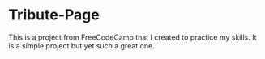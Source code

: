 # Tribute-Page
This is a project from FreeCodeCamp that I created to practice my skills. It is a simple project but yet such a great one.

